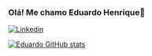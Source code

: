 ### Olá! Me chamo Eduardo Henrique👻

[![Linkedin](https://img.shields.io/badge/LinkedIn-0077B5?style=for-the-badge&logo=linkedin&logoColor=white)]([https://www.linkedin.com/in/yan-lucas-398a19267/](https://www.linkedin.com/in/eduardo-henrique-93446022a/))

[![Eduardo GitHub stats](https://github-readme-stats.vercel.app/api?username=anuraghazra&show_icons=true&theme=noctis_minimus)](https://github.com/EduardoHenriqueB)
